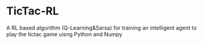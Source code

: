 # TicTac-RL
A RL based algorithm (Q-Learning&amp;Sarsa) for training an intelligent agent to play the tictac game uisng Python and Numpy
